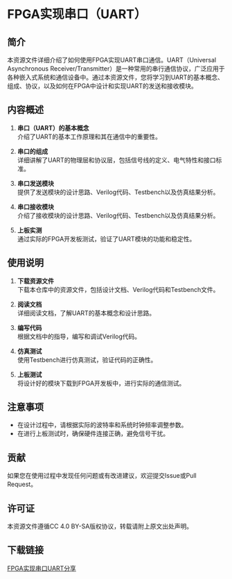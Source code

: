 # FPGA实现串口（UART）

## 简介
本资源文件详细介绍了如何使用FPGA实现UART串口通信。UART（Universal Asynchronous Receiver/Transmitter）是一种常用的串行通信协议，广泛应用于各种嵌入式系统和通信设备中。通过本资源文件，您将学习到UART的基本概念、组成、协议，以及如何在FPGA中设计和实现UART的发送和接收模块。

## 内容概述
1. **串口（UART）的基本概念**  
   介绍了UART的基本工作原理和其在通信中的重要性。

2. **串口的组成**  
   详细讲解了UART的物理层和协议层，包括信号线的定义、电气特性和接口标准。

3. **串口发送模块**  
   提供了发送模块的设计思路、Verilog代码、Testbench以及仿真结果分析。

4. **串口接收模块**  
   介绍了接收模块的设计思路、Verilog代码、Testbench以及仿真结果分析。

5. **上板实测**  
   通过实际的FPGA开发板测试，验证了UART模块的功能和稳定性。

## 使用说明
1. **下载资源文件**  
   下载本仓库中的资源文件，包括设计文档、Verilog代码和Testbench文件。

2. **阅读文档**  
   详细阅读文档，了解UART的基本概念和设计思路。

3. **编写代码**  
   根据文档中的指导，编写和调试Verilog代码。

4. **仿真测试**  
   使用Testbench进行仿真测试，验证代码的正确性。

5. **上板测试**  
   将设计好的模块下载到FPGA开发板中，进行实际的通信测试。

## 注意事项
- 在设计过程中，请根据实际的波特率和系统时钟频率调整参数。
- 在进行上板测试时，确保硬件连接正确，避免信号干扰。

## 贡献
如果您在使用过程中发现任何问题或有改进建议，欢迎提交Issue或Pull Request。

## 许可证
本资源文件遵循CC 4.0 BY-SA版权协议，转载请附上原文出处声明。

## 下载链接

[FPGA实现串口UART分享](https://pan.quark.cn/s/c880096d6265)